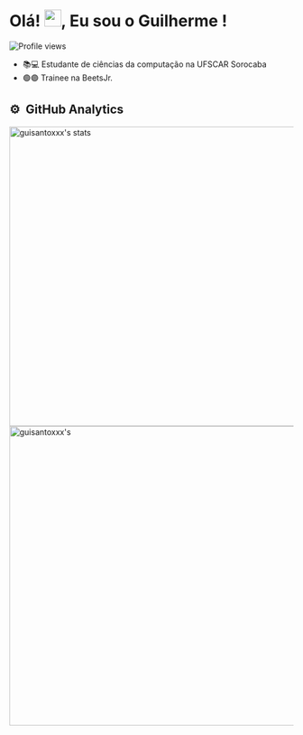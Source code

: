 <h1 align="left">Olá! <img src="https://raw.githubusercontent.com/kaueMarques/kaueMarques/master/hi.gif" height="30px">, Eu sou o Guilherme !</h1>
<p align="left"> <img src="https://komarev.com/ghpvc/?username=guisantoxxx&color=blue" alt="Profile views" /> </p>

- 📚💻 Estudante de ciências da computação na UFSCAR Sorocaba
- 🟢🟣 Trainee na BeetsJr.

## ⚙️ &nbsp;GitHub Analytics

<p align="left">
<img width="530em" src="https://github-readme-stats.vercel.app/api?username=guisantoxxx&hide=ranking&show_icons=true&theme=transparent&rank_icon=github" alt="guisantoxxx's stats"/>   
<img width="530em" src="https://github-readme-stats.vercel.app/api/top-langs/?username=guisantoxxx&layout=compact&theme=transparent" alt=guisantoxxx's most languages"/>
</p>

<br><br>
